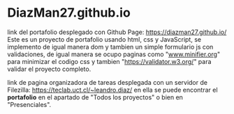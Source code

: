 # DiazMan27.github.io

link del portafolio desplegado con Github Page: https://diazman27.github.io/
Este es un proyecto de portafolio usando html, css y JavaScript, se implemento de igual manera dom y tambien un simple formulario js con validaciones, de igual manera se ocupo paginas como "www.minifier.org" para minimizar el codigo css y tambien "https://validator.w3.org/" para validar el proyecto completo. 

link de pagina organizadora de tareas desplegada con un servidor de Filezilla: https://teclab.uct.cl/~leandro.diaz/
en ella se puede encontrar el **portafolio** en el apartado de "Todos los proyectos" o bien en "Presenciales".
